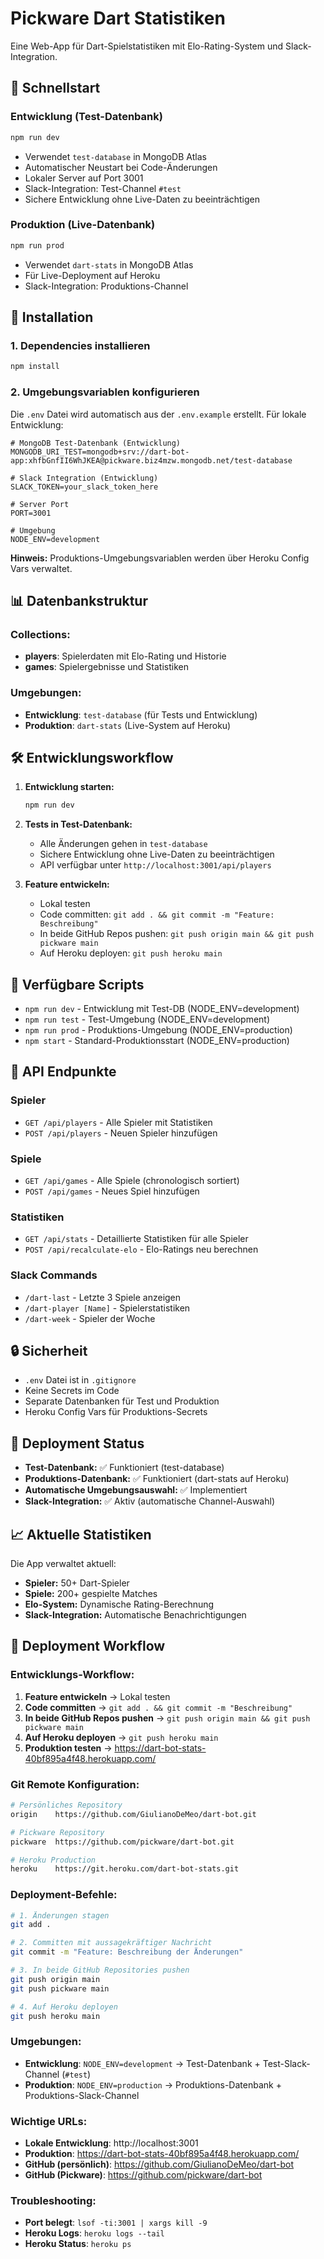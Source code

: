 # Pickware Dart Statistiken

Eine Web-App für Dart-Spielstatistiken mit Elo-Rating-System und Slack-Integration.

## 🚀 Schnellstart

### Entwicklung (Test-Datenbank)
```bash
npm run dev
```
- Verwendet `test-database` in MongoDB Atlas
- Automatischer Neustart bei Code-Änderungen
- Lokaler Server auf Port 3001
- Slack-Integration: Test-Channel `#test`
- Sichere Entwicklung ohne Live-Daten zu beeinträchtigen

### Produktion (Live-Datenbank)
```bash
npm run prod
```
- Verwendet `dart-stats` in MongoDB Atlas
- Für Live-Deployment auf Heroku
- Slack-Integration: Produktions-Channel

## 🔧 Installation

### 1. Dependencies installieren
```bash
npm install
```

### 2. Umgebungsvariablen konfigurieren
Die `.env` Datei wird automatisch aus der `.env.example` erstellt. Für lokale Entwicklung:

```env
# MongoDB Test-Datenbank (Entwicklung)
MONGODB_URI_TEST=mongodb+srv://dart-bot-app:xhfbGnfII6WhJKEA@pickware.biz4mzw.mongodb.net/test-database

# Slack Integration (Entwicklung)
SLACK_TOKEN=your_slack_token_here

# Server Port
PORT=3001

# Umgebung
NODE_ENV=development
```

**Hinweis:** Produktions-Umgebungsvariablen werden über Heroku Config Vars verwaltet.

## 📊 Datenbankstruktur

### Collections:
- **players**: Spielerdaten mit Elo-Rating und Historie
- **games**: Spielergebnisse und Statistiken

### Umgebungen:
- **Entwicklung**: `test-database` (für Tests und Entwicklung)
- **Produktion**: `dart-stats` (Live-System auf Heroku)

## 🛠️ Entwicklungsworkflow

1. **Entwicklung starten:**
   ```bash
   npm run dev
   ```

2. **Tests in Test-Datenbank:**
   - Alle Änderungen gehen in `test-database`
   - Sichere Entwicklung ohne Live-Daten zu beeinträchtigen
   - API verfügbar unter `http://localhost:3001/api/players`

3. **Feature entwickeln:**
   - Lokal testen
   - Code committen: `git add . && git commit -m "Feature: Beschreibung"`
   - In beide GitHub Repos pushen: `git push origin main && git push pickware main`
   - Auf Heroku deployen: `git push heroku main`

## 📝 Verfügbare Scripts

- `npm run dev` - Entwicklung mit Test-DB (NODE_ENV=development)
- `npm run test` - Test-Umgebung (NODE_ENV=development)
- `npm run prod` - Produktions-Umgebung (NODE_ENV=production)
- `npm start` - Standard-Produktionsstart (NODE_ENV=production)

## 🔌 API Endpunkte

### Spieler
- `GET /api/players` - Alle Spieler mit Statistiken
- `POST /api/players` - Neuen Spieler hinzufügen

### Spiele
- `GET /api/games` - Alle Spiele (chronologisch sortiert)
- `POST /api/games` - Neues Spiel hinzufügen

### Statistiken
- `GET /api/stats` - Detaillierte Statistiken für alle Spieler
- `POST /api/recalculate-elo` - Elo-Ratings neu berechnen

### Slack Commands
- `/dart-last` - Letzte 3 Spiele anzeigen
- `/dart-player [Name]` - Spielerstatistiken
- `/dart-week` - Spieler der Woche

## 🔒 Sicherheit

- `.env` Datei ist in `.gitignore`
- Keine Secrets im Code
- Separate Datenbanken für Test und Produktion
- Heroku Config Vars für Produktions-Secrets

## 🚀 Deployment Status

- **Test-Datenbank:** ✅ Funktioniert (test-database)
- **Produktions-Datenbank:** ✅ Funktioniert (dart-stats auf Heroku)
- **Automatische Umgebungsauswahl:** ✅ Implementiert
- **Slack-Integration:** ✅ Aktiv (automatische Channel-Auswahl)

## 📈 Aktuelle Statistiken

Die App verwaltet aktuell:
- **Spieler:** 50+ Dart-Spieler
- **Spiele:** 200+ gespielte Matches
- **Elo-System:** Dynamische Rating-Berechnung
- **Slack-Integration:** Automatische Benachrichtigungen

## 🚀 Deployment Workflow

### **Entwicklungs-Workflow:**
1. **Feature entwickeln** → Lokal testen
2. **Code committen** → `git add . && git commit -m "Beschreibung"`
3. **In beide GitHub Repos pushen** → `git push origin main && git push pickware main`
4. **Auf Heroku deployen** → `git push heroku main`
5. **Produktion testen** → https://dart-bot-stats-40bf895a4f48.herokuapp.com/

### **Git Remote Konfiguration:**
```bash
# Persönliches Repository
origin    https://github.com/GiulianoDeMeo/dart-bot.git

# Pickware Repository  
pickware  https://github.com/pickware/dart-bot.git

# Heroku Production
heroku    https://git.heroku.com/dart-bot-stats.git
```

### **Deployment-Befehle:**
```bash
# 1. Änderungen stagen
git add .

# 2. Committen mit aussagekräftiger Nachricht
git commit -m "Feature: Beschreibung der Änderungen"

# 3. In beide GitHub Repositories pushen
git push origin main
git push pickware main

# 4. Auf Heroku deployen
git push heroku main
```

### **Umgebungen:**
- **Entwicklung**: `NODE_ENV=development` → Test-Datenbank + Test-Slack-Channel (`#test`)
- **Produktion**: `NODE_ENV=production` → Produktions-Datenbank + Produktions-Slack-Channel

### **Wichtige URLs:**
- **Lokale Entwicklung**: http://localhost:3001
- **Produktion**: https://dart-bot-stats-40bf895a4f48.herokuapp.com/
- **GitHub (persönlich)**: https://github.com/GiulianoDeMeo/dart-bot
- **GitHub (Pickware)**: https://github.com/pickware/dart-bot

### **Troubleshooting:**
- **Port belegt**: `lsof -ti:3001 | xargs kill -9`
- **Heroku Logs**: `heroku logs --tail`
- **Heroku Status**: `heroku ps` 